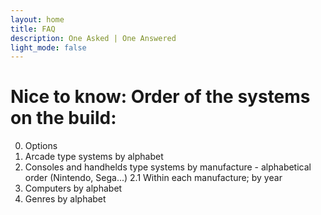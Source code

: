 ```yaml
---
layout: home
title: FAQ
description: One Asked | One Answered
light_mode: false
---
```


# Nice to know: Order of the systems on the build:
0. Options
1. Arcade type systems by alphabet 
2. Consoles and handhelds type systems by manufacture - alphabetical order (Nintendo, Sega...)
    2.1 Within each manufacture; by year
3. Computers by alphabet
4. Genres by alphabet
